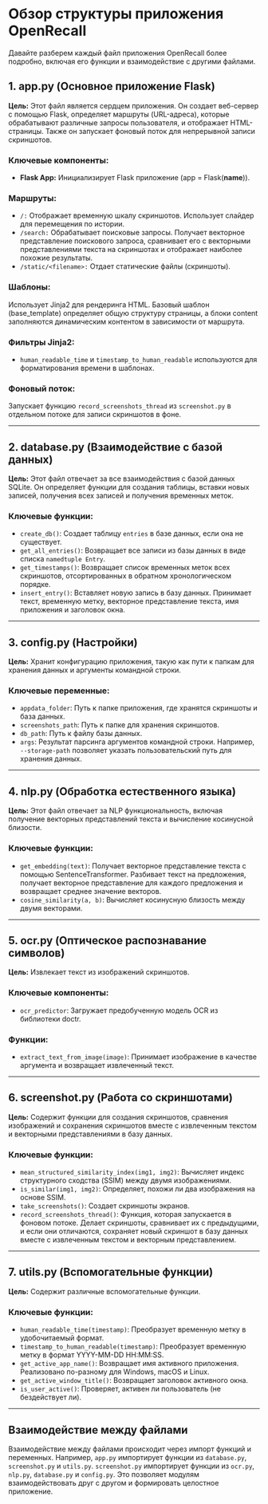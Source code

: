 # Обзор структуры приложения OpenRecall

Давайте разберем каждый файл приложения OpenRecall более подробно, включая его функции и взаимодействие с другими файлами.

## 1. app.py (Основное приложение Flask)

**Цель:** Этот файл является сердцем приложения. Он создает веб-сервер с помощью Flask, определяет маршруты (URL-адреса), которые обрабатывают различные запросы пользователя, и отображает HTML-страницы. Также он запускает фоновый поток для непрерывной записи скриншотов.

### Ключевые компоненты:
- **Flask App:** Инициализирует Flask приложение (app = Flask(__name__)).
  
### Маршруты:
- `/:` Отображает временную шкалу скриншотов. Использует слайдер для перемещения по истории.
- `/search:` Обрабатывает поисковые запросы. Получает векторное представление поискового запроса, сравнивает его с векторными представлениями текста на скриншотах и отображает наиболее похожие результаты.
- `/static/<filename>:` Отдает статические файлы (скриншоты).

### Шаблоны:
Использует Jinja2 для рендеринга HTML. Базовый шаблон (base_template) определяет общую структуру страницы, а блоки content заполняются динамическим контентом в зависимости от маршрута.

### Фильтры Jinja2:
- `human_readable_time` и `timestamp_to_human_readable` используются для форматирования времени в шаблонах.

### Фоновый поток:
Запускает функцию `record_screenshots_thread` из `screenshot.py` в отдельном потоке для записи скриншотов в фоне.

---

## 2. database.py (Взаимодействие с базой данных)

**Цель:** Этот файл отвечает за все взаимодействия с базой данных SQLite. Он определяет функции для создания таблицы, вставки новых записей, получения всех записей и получения временных меток.

### Ключевые функции:
- `create_db()`: Создает таблицу `entries` в базе данных, если она не существует.
- `get_all_entries()`: Возвращает все записи из базы данных в виде списка `namedtuple Entry`.
- `get_timestamps()`: Возвращает список временных меток всех скриншотов, отсортированных в обратном хронологическом порядке.
- `insert_entry()`: Вставляет новую запись в базу данных. Принимает текст, временную метку, векторное представление текста, имя приложения и заголовок окна.

---

## 3. config.py (Настройки)

**Цель:** Хранит конфигурацию приложения, такую как пути к папкам для хранения данных и аргументы командной строки.

### Ключевые переменные:
- `appdata_folder`: Путь к папке приложения, где хранятся скриншоты и база данных.
- `screenshots_path`: Путь к папке для хранения скриншотов.
- `db_path`: Путь к файлу базы данных.
- `args`: Результат парсинга аргументов командной строки. Например, `--storage-path` позволяет указать пользовательский путь для хранения данных.

---

## 4. nlp.py (Обработка естественного языка)

**Цель:** Этот файл отвечает за NLP функциональность, включая получение векторных представлений текста и вычисление косинусной близости.

### Ключевые функции:
- `get_embedding(text)`: Получает векторное представление текста с помощью SentenceTransformer. Разбивает текст на предложения, получает векторное представление для каждого предложения и возвращает среднее значение векторов.
- `cosine_similarity(a, b)`: Вычисляет косинусную близость между двумя векторами.

---

## 5. ocr.py (Оптическое распознавание символов)

**Цель:** Извлекает текст из изображений скриншотов.

### Ключевые компоненты:
- `ocr_predictor`: Загружает предобученную модель OCR из библиотеки doctr.
  
### Функции:
- `extract_text_from_image(image)`: Принимает изображение в качестве аргумента и возвращает извлеченный текст.

---

## 6. screenshot.py (Работа со скриншотами)

**Цель:** Содержит функции для создания скриншотов, сравнения изображений и сохранения скриншотов вместе с извлеченным текстом и векторными представлениями в базу данных.

### Ключевые функции:
- `mean_structured_similarity_index(img1, img2)`: Вычисляет индекс структурного сходства (SSIM) между двумя изображениями.
- `is_similar(img1, img2)`: Определяет, похожи ли два изображения на основе SSIM.
- `take_screenshots()`: Создает скриншоты экранов.
- `record_screenshots_thread()`: Функция, которая запускается в фоновом потоке. Делает скриншоты, сравнивает их с предыдущими, и если они отличаются, сохраняет новый скриншот в базу данных вместе с извлеченным текстом и векторным представлением.

---

## 7. utils.py (Вспомогательные функции)

**Цель:** Содержит различные вспомогательные функции.

### Ключевые функции:
- `human_readable_time(timestamp)`: Преобразует временную метку в удобочитаемый формат.
- `timestamp_to_human_readable(timestamp)`: Преобразует временную метку в формат YYYY-MM-DD HH:MM:SS.
- `get_active_app_name()`: Возвращает имя активного приложения. Реализовано по-разному для Windows, macOS и Linux.
- `get_active_window_title()`: Возвращает заголовок активного окна.
- `is_user_active()`: Проверяет, активен ли пользователь (не бездействует ли).

---

## Взаимодействие между файлами

Взаимодействие между файлами происходит через импорт функций и переменных. Например, `app.py` импортирует функции из `database.py`, `screenshot.py` и `utils.py`. `screenshot.py` импортирует функции из `ocr.py`, `nlp.py`, `database.py` и `config.py`. Это позволяет модулям взаимодействовать друг с другом и формировать целостное приложение.
